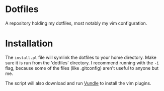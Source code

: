 Dotfiles
========

A repository holding my dotfiles, most notably my vim configuration.

Installation
============

The `install.pl` file will symlink the dotfiles to your home directory. Make sure it is run from the 'dotfiles' directory. I recommend running with the `-i` flag, because some of the files (like .gitconfig) aren't useful to anyone but me.

The script will also download and run [Vundle][1] to install the vim plugins.

[1]: http://github.com/gmarik/vundle

